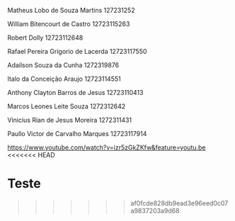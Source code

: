 Matheus Lobo de Souza Martins 127231252

William Bitencourt de Castro 12723115263

Robert Dolly 12723112648

Rafael Pereira Grigorio de Lacerda 12723117550

Adailson Souza da Cunha 1272319876

Italo da Conceição Araujo 12723114551

Anthony Clayton Barros de Jesus 12723110413

Marcos Leones Leite Souza 1272312642

Vinicius Rian de Jesus Moreira 1272311431

Paullo Victor de Carvalho Marques 12723117914

https://www.youtube.com/watch?v=izr5zGkZKfw&feature=youtu.be
<<<<<<< HEAD


Teste
=======
>>>>>>> af0fcde828db9ead3e96eed0c07a9837203a9d68
